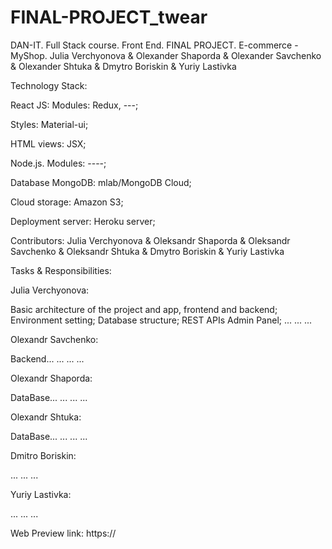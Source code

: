 # FINAL-PROJECT_twear
DAN-IT. Full Stack course. Front End. FINAL PROJECT. E-commerce - MyShop. Julia Verchyonova &amp; Olexander Shaporda &amp; Olexander Savchenko &amp; Olexander Shtuka &amp; Dmytro Boriskin &amp; Yuriy Lastivka

Technology Stack:

React JS: Modules: Redux, ---;

Styles: Material-ui;

HTML views: JSX;

Node.js. Modules: ----;

Database MongoDB: mlab/MongoDB Cloud;

Cloud storage: Amazon S3;

Deployment server: Heroku server;



Contributors: Julia Verchyonova & Oleksandr Shaporda & Oleksandr Savchenko & Oleksandr Shtuka & Dmytro Boriskin & Yuriy Lastivka


Tasks & Responsibilities:


Julia Verchyonova:

Basic architecture of the project and app, frontend and backend;
Environment setting;
Database structure;
REST APIs
Admin Panel;
...
...
...


Olexandr Savchenko:

Backend...
...
...
...


Olexandr Shaporda:

DataBase...
...
...
...


Olexandr Shtuka:

DataBase...
...
...
...


Dmitro Boriskin:

...
...
...


Yuriy Lastivka:

...
...
...












Web Preview link: https://
